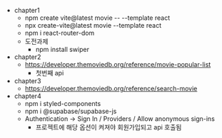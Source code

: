 * chapter1
    * npm create vite@latest movie -- --template react
    * npx create-vite@latest movie --template react
    * npm i react-router-dom
    * 도전과제
        * npm install swiper
* chapter2
    * https://developer.themoviedb.org/reference/movie-popular-list
        * 첫번째 api
* chapter3
    * https://developer.themoviedb.org/reference/search-movie
* chapter4
    * npm i styled-components
    * npm i @supabase/supabase-js
    * Authentication -> Sign In / Providers / Allow anonymous sign-ins
        * 프로젝트에 해당 옵션이 켜져야 회원가입되고 api 호출됨